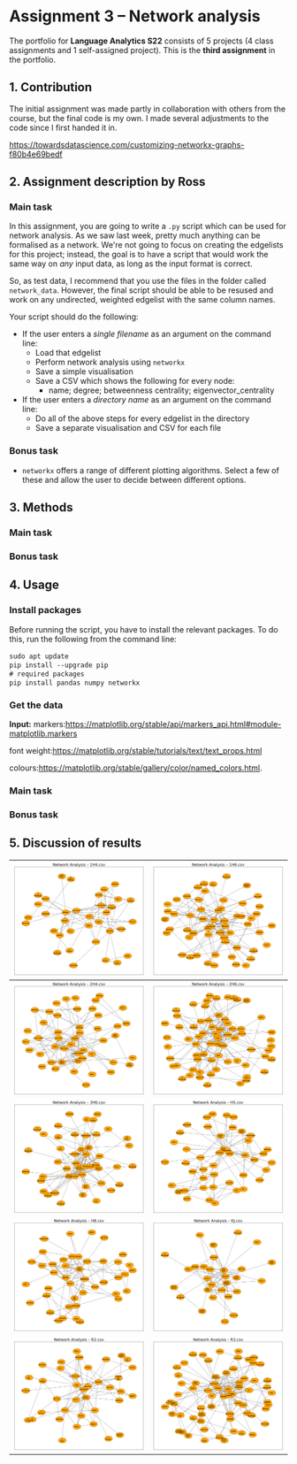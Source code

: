 # Assignment 3 – Network analysis
The portfolio for __Language Analytics S22__ consists of 5 projects (4 class assignments and 1 self-assigned project). This is the __third assignment__ in the portfolio. 

## 1. Contribution
The initial assignment was made partly in collaboration with others from the course, but the final code is my own. I made several adjustments to the code since I first handed it in.

https://towardsdatascience.com/customizing-networkx-graphs-f80b4e69bedf

## 2. Assignment description by Ross
### Main task
In this assignment, you are going to write a ```.py``` script which can be used for network analysis. As we saw last week, pretty much anything can be formalised as a network. We're not going to focus on creating the edgelists for this project; instead, the goal is to have a script that would work the same way on _any_ input data, as long as the input format is correct. 

So, as test data, I recommend that you use the files in the folder called ```network_data```. However, the final script should be able to be resused and work on any undirected, weighted edgelist with the same column names.

Your script should do the following:

- If the user enters a _single filename_ as an argument on the command line:
  - Load that edgelist
  - Perform network analysis using ```networkx```
  - Save a simple visualisation
  - Save a CSV which shows the following for every node:
    - name; degree; betweenness centrality; eigenvector_centrality
- If the user enters a _directory name_ as an argument on the command line:
  - Do all of the above steps for every edgelist in the directory
  - Save a separate visualisation and CSV for each file

### Bonus task
- ```networkx``` offers a range of different plotting algorithms. Select a few of these and allow the user to decide between different options.

## 3. Methods
### Main task


### Bonus task



## 4. Usage
### Install packages
Before running the script, you have to install the relevant packages. To do this, run the following from the command line:
```
sudo apt update
pip install --upgrade pip
# required packages
pip install pandas numpy networkx 
```

### Get the data



__Input:__
markers:https://matplotlib.org/stable/api/markers_api.html#module-matplotlib.markers

font weight:https://matplotlib.org/stable/tutorials/text/text_props.html

colours:https://matplotlib.org/stable/gallery/color/named_colors.html.
### Main task


### Bonus task


## 5. Discussion of results



![](out/plots/network_1H4.png)           |![](out/plots/network_1H6.png)
:---------------------------------------:|:---------------------------------------:
![](out/plots/network_2H4.png)           |  ![](out/plots/network_2H6.png)
![](out/plots/network_3H6.png)           |  ![](out/plots/network_H5.png)
![](out/plots/network_H8.png)            |  ![](out/plots/network_KJ.png)       
![](out/plots/network_R2.png)            |  ![](out/plots/network_R3.png)       




